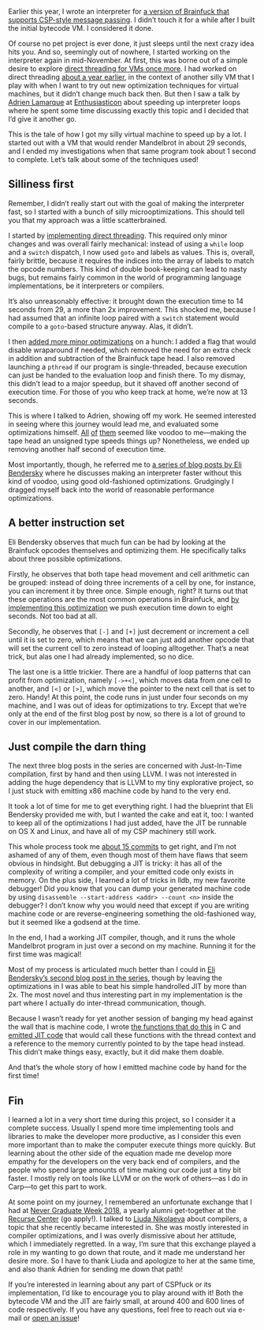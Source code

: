 Earlier this year, I wrote an interpreter for [a version of Brainfuck that
supports CSP-style message
passing](http://blog.veitheller.de/Brainfuck_and_Actors.html). I didn’t touch it
for a while after I built the initial bytecode VM. I considered it done.

Of course no pet project is ever done, it just sleeps until the next crazy idea
hits you. And so, seemingly out of nowhere, I started working on the interpreter
again in mid-November. At first, this was borne out of a simple desire to
explore [direct threading for VMs once more](https://en.wikipedia.org/wiki/Threaded_code#Direct_threading).
I had worked on direct threading [about a year earlier](https://github.com/hellerve/VVM/pull/1),
in the context of another silly VM that I play with when I want to try out new
optimization techniques for virtual machines, but it didn’t change much back
then. But then I saw a talk by [Adrien Lamarque]() at [Enthusiasticon](https://blog.veitheller.de/Enthusiasticon.html)
about speeding up interpreter loops where he spent some time discussing exactly
this topic and I decided that I’d give it another go.

This is the tale of how I got my silly virtual machine to speed up by a lot. I
started out with a VM that would render Mandelbrot in about 29 seconds, and I
ended my investigations when that same program took about 1 second to complete.
Let’s talk about some of the techniques used!

## Silliness first

Remember, I didn’t really start out with the goal of making the interpreter
fast, so I started with a bunch of silly microoptimizations. This should tell
you that my approach was a little scatterbrained.

I started by [implementing direct threading](https://github.com/hellerve/cspfuck/commit/2954d32bc6aa952478c0640846aaf7214d0fd4a3).
This required only minor changes and was overall fairly mechanical: instead of
using a `while` loop and a `switch` dispatch, I now used `goto` and labels as
values. This is, overall, fairly brittle, because it requires the indices into
the array of labels to match the opcode numbers. This kind of double
book-keeping can lead to nasty bugs, but remains fairly common in the world of
programming language implementations, be it interpreters or compilers.

It’s also unreasonably effective: it brought down the execution time to 14
seconds from 29, a more than 2x improvement. This shocked me, because I had
assumed that an infinite loop paired with a `switch` statement would compile to
a `goto`-based structure anyway. Alas, it didn’t.

I then [added more minor optimizations](https://github.com/hellerve/cspfuck/commit/fb8b05158514bd2d37a1a89247d3bcbd0b6e3d03)
on a hunch: I added a flag that would disable wraparound if needed, which
removed the need for an extra check in addition and subtraction of the Brainfuck
tape head. I also removed launching a `pthread` if our program is
single-threaded, because execution can just be handed to the evaluation loop and
finish there. To my dismay, this didn’t lead to a major speedup, but it shaved
off another second of execution time. For those of you who keep track at home,
we’re now at 13 seconds.

This is where I talked to Adrien, showing off my work. He seemed interested in
seeing where this journey would lead me, and evaluated some optimizations
himself. [All](https://github.com/hellerve/cspfuck/commit/a865aa2f63a3e0db18e5d16a8d414528742490a5)
[of](https://github.com/hellerve/cspfuck/commit/6d1da5676e0a4bca5891f341ec1ecc9f756fce44)
[them](https://github.com/hellerve/cspfuck/commit/f29d163a8e5c441224b0e6938f9e95bce884317a)
seemed like voodoo to me—making the tape head an unsigned type speeds things up?
Nonetheless, we ended up removing another half second of execution time.

Most importantly, though, he referred me to [a series of blog posts by Eli
Bendersky](https://eli.thegreenplace.net/2017/adventures-in-jit-compilation-part-1-an-interpreter/)
where he discusses making an interpreter faster without this kind of voodoo,
using good old-fashioned optimizations. Grudgingly I dragged myself back into
the world of reasonable performance optimizations.

## A better instruction set

Eli Bendersky observes that much fun can be had by looking at the Brainfuck
opcodes themselves and optimizing them. He specifically talks about three
possible optimizations.

Firstly, he observes that both tape head movement and cell arithmetic can be
grouped: instead of doing three increments of a cell by one, for instance, you
can increment it by three once. Simple enough, right? It turns out that these
operations are the most common operations in Brainfuck, and [by implementing
this optimization](https://github.com/hellerve/cspfuck/commit/0e448179847b36bf1b25ea5134e3aba63169a45b)
we push execution time down to eight seconds. Not too bad at all.

Secondly, he observes that `[-]` and `[+]` just decrement or increment a cell
until it is set to zero, which means that we can just add another opcode that
will set the current cell to zero instead of looping alltogether. That’s a neat
trick, but alas one I had already implemented, so no dice.

The last one is a little trickier. There are a handful of loop patterns that
can profit from optimization, namely `[->+<]`, which moves data from one cell
to another, and `[<]` or `[>]`, which move the pointer to the next cell that is
set to zero. Handy! At this point, the code runs in just under four seconds on
my machine, and I was out of ideas for optimizations to try. Except that we’re
only at the end of the first blog post by now, so there is a lot of ground to
cover in our implementation.

## Just compile the darn thing

The next three blog posts in the series are concerned with Just-In-Time
compilation, first by hand and then using LLVM. I was not interested in adding
the huge dependency that is LLVM to my tiny explorative project, so I just stuck
with emitting x86 machine code by hand to the very end.

It took a lot of time for me to get everything right. I had the blueprint that
Eli Bendersky provided me with, but I wanted the cake and eat it, too: I wanted
to keep all of the optimizations I had just added, have the JIT be runnable on
OS X and Linux, and have all of my CSP machinery still work.

This whole process took me [about 15 commits](https://github.com/hellerve/cspfuck/commits/jit)
to get right, and I’m not ashamed of any of them, even though most of them have
flaws that seem obvious in hindsight. But debugging a JIT is tricky: it has all
of the complexity of writing a compiler, and your emitted code only exists in
memory. On the plus side, I learned a lot of tricks in lldb, my new favorite
debugger! Did you know that you can dump your generated machine code by using
`disassemble --start-address <addr> --count <n>` inside the debugger? I don’t
know why you would need that except if you are writing machine code or are
reverse-engineering something the old-fashioned way, but it seemed like a
godsend at the time.

In the end, I had a working JIT compiler, though, and it runs the whole
Mandelbrot program in just over a second on my machine. Running it for the first
time was magical!

Most of my process is articulated much better than I could in [Eli Bendersky’s
second blog post in the series](https://eli.thegreenplace.net/2017/adventures-in-jit-compilation-part-2-an-x64-jit/),
though by leaving the optimizations in I was able to beat his simple handrolled
JIT by more than 2x. The most novel and thus interesting part in my
implementation is the part where I actually do inter-thread communication,
though.

Because I wasn’t ready for yet another session of banging my head against the
wall that is machine code, I wrote [the functions that do this](https://github.com/hellerve/cspfuck/blob/jit/src/eval.c#L29..L63)
in C and [emitted JIT code](https://github.com/hellerve/cspfuck/blob/jit/src/eval.c#L172..L188)
that would call these functions with the thread context and a reference to the
memory currently pointed to by the tape head instead. This didn’t make things
easy, exactly, but it did make them doable.

And that’s the whole story of how I emitted machine code by hand for the first
time!

## Fin

I learned a lot in a very short time during this project, so I consider it a
complete success. Usually I spend more time implementing tools and libraries to
make the developer more productive, as I consider this even more important than
to make the computer execute things more quickly. But learning about the other
side of the equation made me develop more empathy for the developers on the very
back end of compilers, and the people who spend large amounts of time making our
code just a tiny bit faster. I mostly rely on tools like LLVM or on the work of
others—as I do in Carp—to get this part to work.

At some point on my journey, I remembered an unfortunate exchange that I had at
[Never Graduate Week 2018](https://www.recurse.com/blog/114-never-graduate-week-2017-how-we-planned-and-ran-our-annual-alumni-week),
a yearly alumni get-together at the [Recurse Center](https://www.recurse.com/)
(go apply!). I talked to [Liuda Nikolaeva]() about compilers, a topic that she
recently became interested in. She was mostly interested in compiler
optimizations, and I was overly dismissive about her attitude, which I
immediately regretted. In a way, I’m sure that this exchange played a role in
my wanting to go down that route, and it made me understand her desire more. So
I have to thank Liuda and apologize to her at the same time, and also thank
Adrien for sending me down that path!

If you’re interested in learning about any part of CSPfuck or its
implementation, I’d like to encourage you to play around with it! Both the
bytecode VM and the JIT are fairly small, at around 400 and 600 lines of code
respectively. If you have any questions, feel free to reach out via e-mail or
[open an issue](https://github.com/hellerve/cspfuck/issues)!
